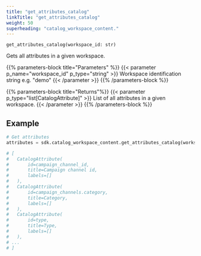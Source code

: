 ```yaml
---
title: "get_attributes_catalog"
linkTitle: "get_attributes_catalog"
weight: 50
superheading: "catalog_workspace_content."
---
```




``get_attributes_catalog(workspace_id: str)``

Gets all attributes in a given workspace.

{{% parameters-block  title="Parameters" %}}
{{< parameter p_name="workspace_id" p_type="string" >}}
Workspace identification string e.g. "demo"
{{< /parameter >}}
{{% /parameters-block %}}

{{% parameters-block title="Returns"%}}
{{< parameter p_type="list[CatalogAttribute]" >}}
List of all attributes in a given workspace.
{{< /parameter >}}
{{% /parameters-block %}}

## Example

```python
# Get attributes
attributes = sdk.catalog_workspace_content.get_attributes_catalog(workspace_id="123")

# [
#   CatalogAttribute(
#       id=campaign_channel_id,
#       title=Campaign channel id,
#       labels=[]
#   ),
#   CatalogAttribute(
#       id=campaign_channels.category,
#       title=Category,
#       labels=[]
#   ),
#   CatalogAttribute(
#       id=type,
#       title=Type,
#       labels=[]
#   ),
# ...
# ]

```
